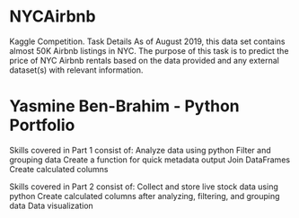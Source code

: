# NYCAirbnb
Kaggle Competition. Task Details As of August 2019, this data set contains almost 50K Airbnb listings in NYC. The purpose of this task is to predict the price of NYC Airbnb rentals based on the data provided and any external dataset(s) with relevant information.

# Yasmine Ben-Brahim - Python Portfolio
Skills covered in Part 1 consist of:
Analyze data using python
Filter and grouping data
Create a function for quick metadata output
Join DataFrames
Create calculated columns

Skills covered in Part 2 consist of:
Collect and store live stock data using python
Create calculated columns after analyzing, filtering, and grouping data
Data visualization

